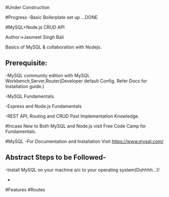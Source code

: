 #Under Construction

#Progress
-Basic Boilerplate set up ...DONE


#MySQL+Node.js CRUD API

Author->Jasmeet Singh Bali

Basics of MySQL & collaboration with Nodejs.

Prerequisite:
-------------------
-MySQL community edition with MySQL Workbench,Server,Router(Developer default Config. Refer Docs for Installation guide.)

-MySQL Fundamentals.

-Express and Node.js Fundamentals

-REST API, Routing and CRUD Past Implementation Knowledge.

#Incase New to Both MySQL and Node.js visit Free Code Camp for Fundamentals.

#MySQL
-For Documentation and Installation Visit https://www.mysql.com/

Abstract Steps to be Followed-
-----------------------
-Install MySQL on your machine a/c to your operating system(Duhhhh...)!

-

#Features
#Routes
